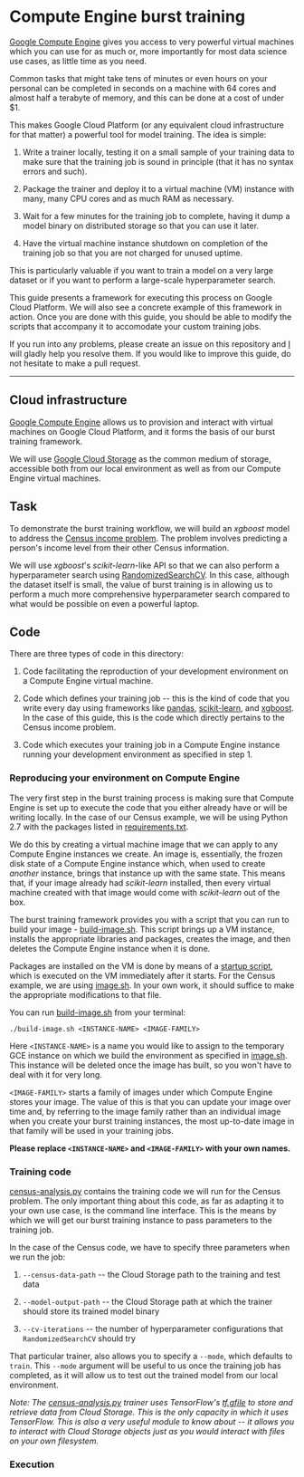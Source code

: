 # Compute Engine burst training

[Google Compute Engine](https://cloud.google.com/compute/) gives you access to
very powerful virtual machines which you can use for as much or, more
importantly for most data science use cases, as little time as you need.

Common tasks that might take tens of minutes or even hours on your personal can
be completed in seconds on a machine with 64 cores and almost half a terabyte of
memory, and this can be done at a cost of under $1.

This makes Google Cloud Platform (or any equivalent cloud infrastructure for
that matter) a powerful tool for model training. The idea is simple:

1. Write a trainer locally, testing it on a small sample of your training data
   to make sure that the training job is sound in principle (that it has no
   syntax errors and such).

2. Package the trainer and deploy it to a virtual machine (VM) instance with
   many, many CPU cores and as much RAM as necessary.

3. Wait for a few minutes for the training job to complete, having it dump a
   model binary on distributed storage so that you can use it later.

4. Have the virtual machine instance shutdown on completion of the training job
   so that you are not charged for unused uptime.

This is particularly valuable if you want to train a model on a very large
dataset or if you want to perform a large-scale hyperparameter search.

This guide presents a framework for executing this process on Google Cloud
Platform. We will also see a concrete example of this framework in action. Once
you are done with this guide, you should be able to modify the scripts that
accompany it to accomodate your custom training jobs.

If you run into any problems, please create an issue on this repository and
[I](https://github.com/nkashy1) will gladly help you resolve them. If you would
like to improve this guide, do not hesitate to make a pull request.

- - -

## Cloud infrastructure

[Google Compute Engine](https://cloud.google.com/compute/) allows us to
provision and interact with virtual machines on Google Cloud Platform, and it
forms the basis of our burst training framework.

We will use [Google Cloud Storage](https://cloud.google.com/storage/) as the
common medium of storage, accessible both from our local environment as well as
from our Compute Engine virtual machines.


## Task

To demonstrate the burst training workflow, we will build an *xgboost* model to
address the [Census income
problem](https://archive.ics.uci.edu/ml/datasets/census+income). The problem
involves predicting a person's income level from their other Census information.

We will use *xgboost*'s *scikit-learn*-like API so that we can also perform a
hyperparameter search using
[RandomizedSearchCV](http://scikit-learn.org/stable/modules/generated/sklearn.model_selection.RandomizedSearchCV.html).
In this case, although the dataset itself is small, the value of burst training
is in allowing us to perform a much more comprehensive hyperparameter search
compared to what would be possible on even a powerful laptop.


## Code

There are three types of code in this directory:

1. Code facilitating the reproduction of your development environment on a
   Compute Engine virtual machine.

2. Code which defines your training job -- this is the kind of code that you
   write every day using frameworks like [pandas](https://pandas.pydata.org/),
   [scikit-learn](http://scikit-learn.org/stable/), and
   [xgboost](https://github.com/dmlc/xgboost). In the case of this guide, this
   is the code which directly pertains to the Census income problem.

3. Code which executes your training job in a Compute Engine instance running
   your development environment as specified in step 1.


### Reproducing your environment on Compute Engine

The very first step in the burst training process is making sure that Compute
Engine is set up to execute the code that you either already have or will be
writing locally. In the case of our Census example, we will be using Python 2.7
with the packages listed in [requirements.txt](./requirements.txt).

We do this by creating a virtual machine image that we can apply to any Compute
Engine instances we create. An image is, essentially, the frozen disk state of a
Compute Engine instance which, when used to create *another* instance, brings
that instance up with the same state. This means that, if your image already had
*scikit-learn* installed, then every virtual machine created with that image
would come with *scikit-learn* out of the box.

The burst training framework provides you with a script that you can run to
build your image - [build-image.sh](./build-image.sh). This script brings up a
VM instance, installs the appropriate libraries and packages, creates the image,
and then deletes the Compute Engine instance when it is done.

Packages are installed on the VM is done by means of a [startup
script](https://cloud.google.com/deployment-manager/docs/step-by-step-guide/setting-metadata-and-startup-scripts),
which is executed on the VM immediately after it starts. For the Census example,
we are using [image.sh](./image.sh). In your own work, it should suffice to make
the appropriate modifications to that file.

You can run [build-image.sh](./build-image.sh) from your terminal:
```
./build-image.sh <INSTANCE-NAME> <IMAGE-FAMILY>
```

Here `<INSTANCE-NAME>` is a name you would like to assign to the temporary GCE
instance on which we build the environment as specified in
[image.sh](./image.sh). This instance will be deleted once the image has built,
so you won't have to deal with it for very long.

`<IMAGE-FAMILY>` starts a family of images under which Compute Engine stores
your image. The value of this is that you can update your image over time and,
by referring to the image family rather than an individual image when you create
your burst training instances, the most up-to-date image in that family will be
used in your training jobs.

**Please replace `<INSTANCE-NAME>` and `<IMAGE-FAMILY>` with your own names.**


### Training code

[census-analysis.py](./census-analysis.py) contains the training code we will
run for the Census problem. The only important thing about this code, as far as
adapting it to your own use case, is the command line interface. This is the
means by which we will get our burst training instance to pass parameters to the
training job.

In the case of the Census code, we have to specify three parameters when we run
the job:

1. `--census-data-path` -- the Cloud Storage path to the training and test data

2. `--model-output-path` -- the Cloud Storage path at which the trainer should
   store its trained model binary

3. `--cv-iterations` -- the number of hyperparameter configurations that
   `RandomizedSearchCV` should try

That particular trainer, also allows you to specify a `--mode`, which defaults
to `train`. This `--mode` argument will be useful to us once the training job
has completed, as it will allow us to test out the trained model from our local
environment.

*Note: The [census-analysis.py](./census-analysis.py) trainer uses TensorFlow's
[tf.gfile](https://www.tensorflow.org/api_docs/python/tf/gfile) to store and
retrieve data from Cloud Storage. This is the only capacity in which it uses
TensorFlow. This is also a very useful module to know about -- it allows you to
interact with Cloud Storage objects just as you would interact with files on
your own filesystem.*


### Execution


